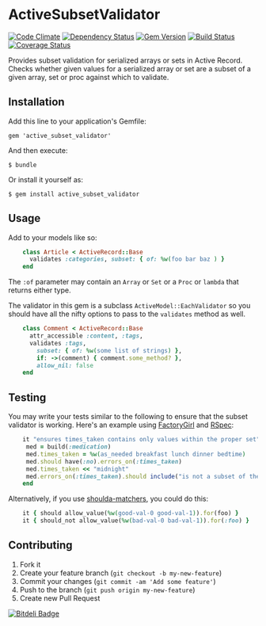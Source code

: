 # ActiveSubsetValidator
[![Code Climate](https://codeclimate.com/github/paulnsorensen/active_subset_validator.png)](https://codeclimate.com/github/paulnsorensen/active_subset_validator)
[![Dependency Status](https://gemnasium.com/paulnsorensen/active_subset_validator.png)](https://gemnasium.com/paulnsorensen/active_subset_validator)
[![Gem Version](https://badge.fury.io/rb/active_subset_validator.png)](http://badge.fury.io/rb/active_subset_validator)
[![Build Status](https://travis-ci.org/paulnsorensen/active_subset_validator.png)](https://travis-ci.org/paulnsorensen/active_subset_validator)
[![Coverage Status](https://coveralls.io/repos/paulnsorensen/active_subset_validator/badge.png?branch=master)](https://coveralls.io/r/paulnsorensen/active_subset_validator?branch=master)

Provides subset validation for serialized arrays or sets in Active Record.
Checks whether given values for a serialized array or set are a subset of
a given array, set or proc against which to validate.

## Installation

Add this line to your application's Gemfile:

    gem 'active_subset_validator'

And then execute:

    $ bundle

Or install it yourself as:

    $ gem install active_subset_validator

## Usage

Add to your models like so:

```ruby
    class Article < ActiveRecord::Base
      validates :categories, subset: { of: %w(foo bar baz ) }
    end
```
The `:of` parameter may contain an `Array` or `Set` or a `Proc` or `lambda` that returns either type.

The validator in this gem is a subclass `ActiveModel::EachValidator` so you should have all the nifty options to pass to the `validates` method as well.

```ruby
    class Comment < ActiveRecord::Base
      attr_accessible :content, :tags,
      validates :tags,
        subset: { of: %w(some list of strings) },
        if: ->(comment) { comment.some_method? },
        allow_nil: false
    end
```

## Testing

You may write your tests similar to the following to ensure that the subset
validator is working. Here's an example using [FactoryGirl](https://github.com/thoughtbot/factory_girl) and [RSpec](https://github.com/rspec/rspec):

```ruby
    it "ensures times_taken contains only values within the proper set" do
     med = build(:medication)
     med.times_taken = %w(as_needed breakfast lunch dinner bedtime)
     med.should have(:no).errors_on(:times_taken)
     med.times_taken << "midnight"
     med.errors_on(:times_taken).should include("is not a subset of the list")
    end
```

Alternatively, if you use [shoulda-matchers](https://github.com/thoughtbot/shoulda-matchers), you could do this:

```ruby
    it { should allow_value(%w(good-val-0 good-val-1)).for(foo) }
    it { should_not allow_value(%w(bad-val-0 bad-val-1)).for(:foo) }
```

## Contributing

1. Fork it
2. Create your feature branch (`git checkout -b my-new-feature`)
3. Commit your changes (`git commit -am 'Add some feature'`)
4. Push to the branch (`git push origin my-new-feature`)
5. Create new Pull Request


[![Bitdeli Badge](https://d2weczhvl823v0.cloudfront.net/paulnsorensen/active_subset_validator/trend.png)](https://bitdeli.com/free "Bitdeli Badge")

